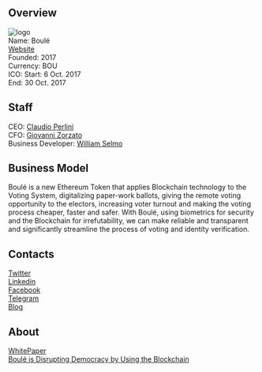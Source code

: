 ## Overview
![logo](../projects/logo/boulé.png)  
Name: Boulé  
[Website](https://www.boule.one/)  
Founded: 2017  
Currency: BOU    
ICO: Start: 6 Oct. 2017   
End: 30 Oct. 2017
## Staff
CEO: [Claudio Perlini](../people/claudio_perlini.md)  
CFO: [Giovanni Zorzato](../people/giovanni_zorzato.md)  
Business Developer: [William Selmo](../people/william_selmo.md)  
## Business Model
Boulé is a new Ethereum Token that applies Blockchain technology to the Voting System, digitalizing paper-work ballots, giving the remote voting opportunity to the electors, increasing voter turnout and making the voting process cheaper, faster and safer. With Boulé, using biometrics for security and the Blockchain for irrefutability, we can make reliable and transparent and significantly streamline the process of voting and identity verification.
## Contacts  
[Twitter](https://twitter.com/BouleCoin)  
[Linkedin](https://www.linkedin.com/company/11185098/)  
[Facebook](https://www.facebook.com/BouleCoin/)    
[Telegram](https://t.me/boulecoin)  
[Blog](https://medium.com/boulecoin)  
## About  
[WhitePaper](https://www.boule.one/boule-whitepaper.pdf)   
[Boulé is Disrupting Democracy by Using the Blockchain](https://www.cryptocoinsnews.com/boule-is-disrupting-democracy-by-using-the-blockchain/) 
